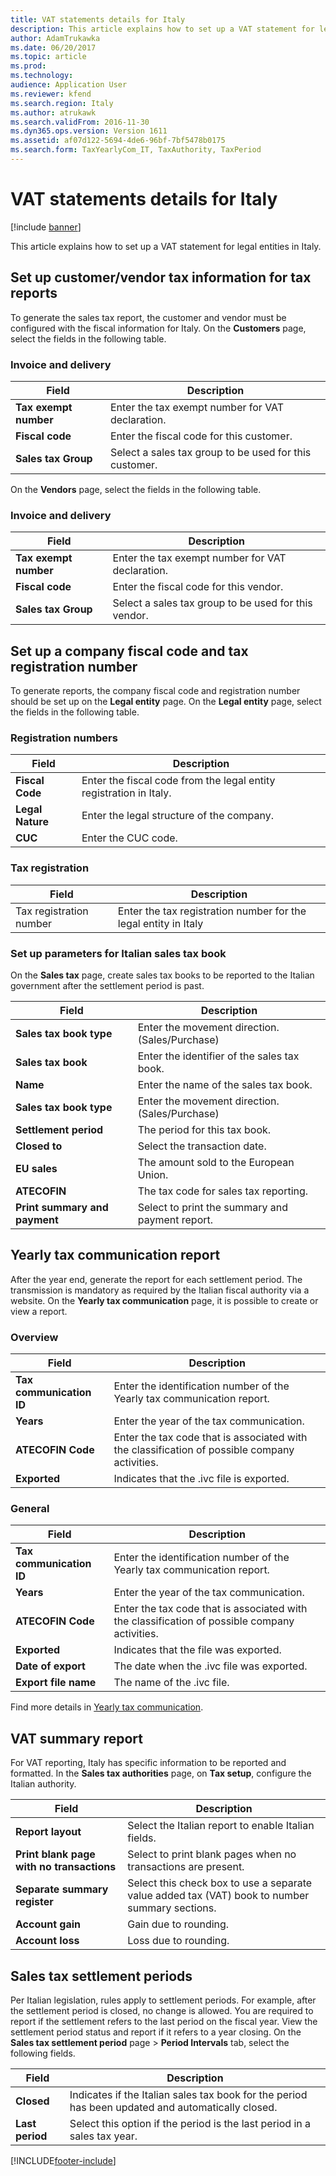 ```yaml
---
title: VAT statements details for Italy
description: This article explains how to set up a VAT statement for legal entities in Italy.
author: AdamTrukawka
ms.date: 06/20/2017
ms.topic: article
ms.prod: 
ms.technology: 
audience: Application User
ms.reviewer: kfend
ms.search.region: Italy
ms.author: atrukawk
ms.search.validFrom: 2016-11-30
ms.dyn365.ops.version: Version 1611
ms.assetid: af07d122-5694-4de6-96bf-7bf5478b0175
ms.search.form: TaxYearlyCom_IT, TaxAuthority, TaxPeriod
---
```


# VAT statements details for Italy

[!include [banner](../../includes/banner.md)]

This article explains how to set up a VAT statement for legal entities in Italy. 

## Set up customer/vendor tax information for tax reports

To generate the sales tax report, the customer and vendor must be configured with the fiscal information for Italy. On the **Customers** page, select the fields in the following table.

### Invoice and delivery

| **Field**             | **Description**                                        |
|-----------------------|--------------------------------------------------------|
| **Tax exempt number** | Enter the tax exempt number for VAT declaration.       |
| **Fiscal code**       | Enter the fiscal code for this customer.               |
| **Sales tax Group**   | Select a sales tax group to be used for this customer. |

On the **Vendors** page, select the fields in the following table.

### Invoice and delivery

| **Field**             | **Description**                                      |
|-----------------------|------------------------------------------------------|
| **Tax exempt number** | Enter the tax exempt number for VAT declaration.     |
| **Fiscal code**       | Enter the fiscal code for this vendor.               |
| **Sales tax Group**   | Select a sales tax group to be used for this vendor. |

## Set up a company fiscal code and tax registration number
To generate reports, the company fiscal code and registration number should be set up on the **Legal entity** page. On the **Legal entity** page, select the fields in the following table.

### Registration numbers

| **Field**        | **Description**                                                    |
|------------------|--------------------------------------------------------------------|
| **Fiscal Code**  | Enter the fiscal code from the legal entity registration in Italy. |
| **Legal Nature** | Enter the legal structure of the company.                          |
| **CUC**          | Enter the CUC code.                                                |

### Tax registration

| **Field**               | **Description**                                                 |
|-------------------------|-----------------------------------------------------------------|
| Tax registration number | Enter the tax registration number for the legal entity in Italy |

### Set up parameters for Italian sales tax book

On the **Sales tax** page, create sales tax books to be reported to the Italian government after the settlement period is past.

| **Field**                     | **Description**                                 |
|-------------------------------|-------------------------------------------------|
| **Sales tax book type**       | Enter the movement direction. (Sales/Purchase)  |
| **Sales tax book**            | Enter the identifier of the sales tax book.     |
| **Name**                      | Enter the name of the sales tax book.           |
| **Sales tax book type**       | Enter the movement direction. (Sales/Purchase)  |
| **Settlement period**         | The period for this tax book.                   |
| **Closed to**                 | Select the transaction date.                    |
| **EU sales**                  | The amount sold to the European Union.          |
| **ATECOFIN**                  | The tax code for sales tax reporting.           |
| **Print summary and payment** | Select to print the summary and payment report. |

## Yearly tax communication report
After the year end, generate the report for each settlement period. The transmission is mandatory as required by the Italian fiscal authority via a website. On the **Yearly tax communication** page, it is possible to create or view a report.

### Overview

| **Field**                | **Description**                                                                               |
|--------------------------|-----------------------------------------------------------------------------------------------|
| **Tax communication ID** | Enter the identification number of the Yearly tax communication report.                       |
| **Years**                | Enter the year of the tax communication.                                                      |
| **ATECOFIN Code**        | Enter the tax code that is associated with the classification of possible company activities. |
| **Exported**             | Indicates that the .ivc file is exported.                                                     |

### General

| **Field**                | **Description**                                                                               |
|--------------------------|-----------------------------------------------------------------------------------------------|
| **Tax communication ID** | Enter the identification number of the Yearly tax communication report.                       |
| **Years**                | Enter the year of the tax communication.                                                      |
| **ATECOFIN Code**        | Enter the tax code that is associated with the classification of possible company activities. |
| **Exported**             | Indicates that the file was exported.                                                         |
| **Date of export**       | The date when the .ivc file was exported.                                                     |
| **Export file name**     | The name of the .ivc file.                                                                    |

Find more details in [Yearly tax communication](emea-ita-yearly-tax-communication.md).

## VAT summary report
For VAT reporting, Italy has specific information to be reported and formatted. In the **Sales tax authorities** page, on **Tax setup**, configure the Italian authority.

| **Field**                                 | **Description**                                                                                |
|-------------------------------------------|------------------------------------------------------------------------------------------------|
| **Report layout**                         | Select the Italian report to enable Italian fields.                                            |
| **Print blank page with no transactions** | Select to print blank pages when no transactions are present.                                  |
| **Separate summary register**             | Select this check box to use a separate value added tax (VAT) book to number summary sections. |
| **Account gain**                          | Gain due to rounding.                                                                          |
| **Account loss**                          | Loss due to rounding.                                                                          |

## Sales tax settlement periods
Per Italian legislation, rules apply to settlement periods. For example, after the settlement period is closed, no change is allowed. You are required to report if the settlement refers to the last period on the fiscal year. View the settlement period status and report if it refers to a year closing. On the **Sales tax settlement period** page &gt; **Period Intervals** tab, select the following fields.


|    <strong>Field</strong>    |                                   <strong>Description</strong>                                    |
|------------------------------|---------------------------------------------------------------------------------------------------|
|   <strong>Closed</strong>    | Indicates if the Italian sales tax book for the period has been updated and automatically closed. |
| <strong>Last period</strong> |             Select this option if the period is the last period in a sales tax year.              |



[!INCLUDE[footer-include](../../../includes/footer-banner.md)]
